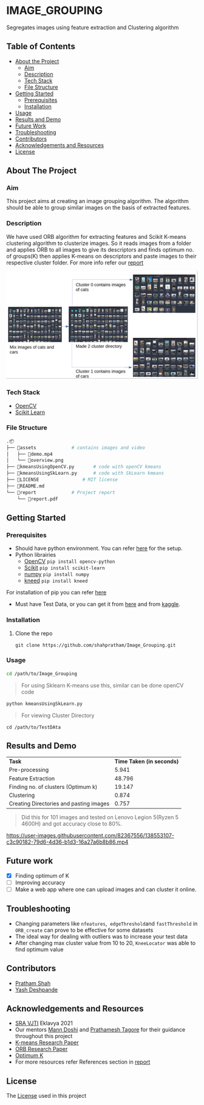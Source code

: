 # IMAGE_GROUPING

Segregates images using feature extraction and Clustering algorithm

## Table of Contents

- [About the Project](#about-the-project)
    - [Aim](#aim)
    - [Description](#description)
    - [Tech Stack](#tech-stack)
    - [File Structure](#file-structure)
- [Getting Started](#getting-started)
    - [Prerequisites](#prerequisites)
    - [Installation](#installation)
- [Usage](#usage)
- [Results and Demo](#results-and-demo)
- [Future Work](#to-dos)
- [Troubleshooting](#troubleshooting)
- [Contributors](#contributors)
- [Acknowledgements and Resources](#acknowledgements-and-resources)
- [License](#license)

## About The Project

### Aim

This project aims at creating an image grouping algorithm. The algorithm should be able to group similar images on the basis of extracted features.

### Description

We have used ORB algorithm for extracting features and Scikit K-means clustering algorithm to clusterize images. So it reads images from a folder and applies ORB to all images to give its descriptors and finds optimum no. of groups(K) then applies K-means on descriptors and paste images to their respective cluster folder. For more info refer our [report](report/report.pdf)

![Image Grouping](assets/overview.png)

### Tech Stack

- [OpenCV](https://opencv.org/)
- [Scikit Learn](https://scikit-learn.org/stable/)

### File Structure

```bash
.📦
├── 📂assets				# contains images and video			
│   ├── 📜demo.mp4												 
│   └── 📜overview.png									  
├── 📜kmeansUsingOpenCV.py		# code with openCV kmeans 
├── 📜kmeansUsingSkLearn.py		# code with SkLearn kmeans
├── 📜LICENSE				# MIT license
├── 📜README.md				
└── 📂report				# Project report
    └── 📜report.pdf
```

## Getting Started

### Prerequisites

- Should have python environment. You can refer [here](https://www.tutorialspoint.com/python/python_environment.htm) for the setup.
- Python librairies
    - [OpenCV](https://pypi.org/project/opencv-python/) `pip install opencv-python`
    - [Scikit](https://scikit-learn.org/stable/install.html) `pip install scikit-learn`
    - [numpy](https://numpy.org/install/) `pip install numpy`
    - [kneed](https://pypi.org/project/kneed/) `pip install kneed`

For installation of pip you can refer [here](https://www.geeksforgeeks.org/how-to-install-pip-on-windows/)

- Must have Test Data, or you can get it from [here](https://drive.google.com/file/d/1wu7fiQ0NtBH5s2wu4JrZEnFjwblHCOlX/view?usp=sharing) and from [kaggle](https://www.kaggle.com/datasets).

### Installation

1.  Clone the repo
    
    ```git
    git clone https://github.com/shahpratham/Image_Grouping.git
    ```
    

### Usage

```bash
cd /path/to/Image_Grouping
```

> For using Sklearn K-means use this, similar can be done openCV code

```python
python kmeansUsingSkLearn.py
```

> For viewing Cluster Directory

```
cd /path/to/TestDAta
```

## Results and Demo

|     |     |
| --- | --- |
| **Task** | **Time Taken (in seconds)** |
| Pre-processing | 5.941 |
| Feature Extraction | 48.796 |
| Finding no. of clusters (Optimum k) | 19.147 |
| Clustering | 0.874 |
| Creating Directories and pasting images | 0.757 |

> Did this for 101 images and tested on Lenovo Legion 5(Ryzen 5 4600H) and got accuracy close to 80%.

https://user-images.githubusercontent.com/82367556/138553107-c3c90182-79d6-4d36-b1d3-16a27a6b8b86.mp4


## Future work

- [x] Finding optimum of K
- [ ] Improving accuracy
- [ ] Make a web app where one can upload images and can cluster it online.

## Troubleshooting

- Changing parameters like `nfeatures`,  `edgeThreshold`and `fastThreshold` in `ORB_create` can prove to be effective for some datasets
- The ideal way for dealing with outliers was to increase your test data
- After changing max cluster value from 10 to 20, `KneeLocator` was able to find optimum value

## Contributors

- [Pratham Shah](https://github.com/shahpratham)
- [Yash Deshpande](https://github.com/yashLM705)

## Acknowledgements and Resources

- [SRA VJTI](https://github.com/SRA-VJTI) Eklavya 2021
- Our mentors [Mann Doshi](https://github.com/MannDoshi) and [Prathamesh Tagore](https://github.com/meshtag) for their guidance throughout this project
- [K-means Research Paper](https://ieeexplore.ieee.org/document/5453745)
- [ORB Research Paper](https://ieeexplore.ieee.org/document/6126544?denied=)
- [Optimum K](https://www.geeksforgeeks.org/elbow-method-for-optimal-value-of-k-in-kmeans/)
- For more resources refer References section in [report](report/report.pdf)

## License

The [License](LICENSE) used in this project
